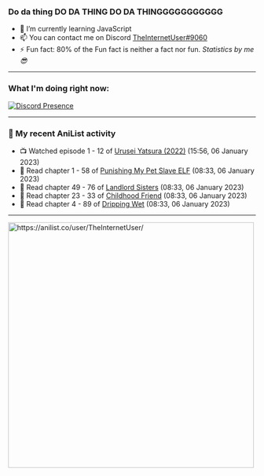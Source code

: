 ### Do da thing DO DA THING DO DA THINGGGGGGGGGGG

- 🌱 I’m currently learning JavaScript
- 📫 You can contact me on Discord [TheInternetUser#9060](https://discord.com/users/534117072796385300)
- ⚡ Fun fact: 80% of the Fun fact is neither a fact nor fun. _Statistics by me 😎_
<hr>
 
### What I'm doing right now:
[![Discord Presence](https://lanyard.cnrad.dev/api/534117072796385300)](https://discord.com/users/534117072796385300)
<hr>
  
### 🌸 My recent AniList activity

<!-- ANILIST_ACTIVITY:start -->

-   📺 Watched episode 1 - 12 of [Urusei Yatsura (2022)](https://anilist.co/anime/143277) (15:56, 06 January 2023)
-   📖 Read chapter 1 - 58 of [Punishing My Pet Slave ELF](https://anilist.co/manga/143102) (08:33, 06 January 2023)
-   📖 Read chapter 49 - 76 of [Landlord Sisters](https://anilist.co/manga/138564) (08:33, 06 January 2023)
-   📖 Read chapter 23 - 33 of [Childhood Friend](https://anilist.co/manga/151890) (08:33, 06 January 2023)
-   📖 Read chapter 4 - 89 of [Dripping Wet](https://anilist.co/manga/133057) (08:33, 06 January 2023)

<!-- ANILIST_ACTIVITY:end -->
<hr>

<img width="500" alt="https://anilist.co/user/TheInternetUser/" src="https://img.anili.st/User/929966"/>

